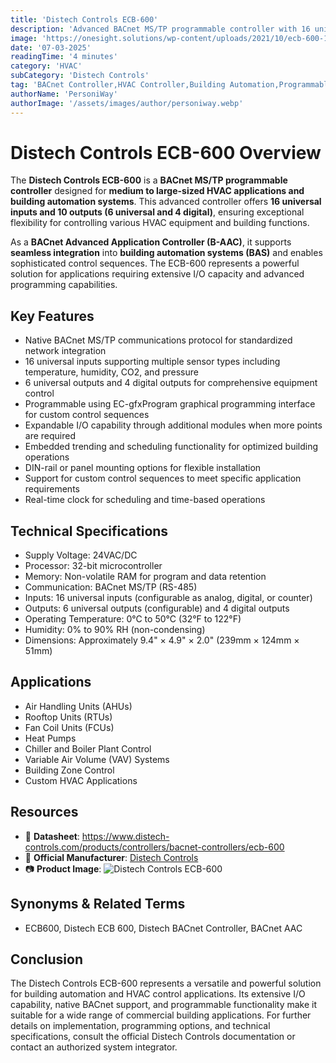 ```yaml
---
title: 'Distech Controls ECB-600'
description: 'Advanced BACnet MS/TP programmable controller with 16 universal inputs and 10 outputs for building automation and HVAC control applications, offering native BACnet communications and flexible programming options.'
image: 'https://onesight.solutions/wp-content/uploads/2021/10/ecb-600-1.jpg'
date: '07-03-2025'
readingTime: '4 minutes'
category: 'HVAC'
subCategory: 'Distech Controls'
tag: 'BACnet Controller,HVAC Controller,Building Automation,Programmable Controller'
authorName: 'PersoniWay'
authorImage: '/assets/images/author/personiway.webp'
---
```


# Distech Controls ECB-600 Overview

The **Distech Controls ECB-600** is a **BACnet MS/TP programmable controller** designed for **medium to large-sized HVAC applications and building automation systems**. This advanced controller offers **16 universal inputs and 10 outputs (6 universal and 4 digital)**, ensuring exceptional flexibility for controlling various HVAC equipment and building functions.

As a **BACnet Advanced Application Controller (B-AAC)**, it supports **seamless integration** into **building automation systems (BAS)** and enables sophisticated control sequences. The ECB-600 represents a powerful solution for applications requiring extensive I/O capacity and advanced programming capabilities.

## Key Features

- Native BACnet MS/TP communications protocol for standardized network integration
- 16 universal inputs supporting multiple sensor types including temperature, humidity, CO2, and pressure
- 6 universal outputs and 4 digital outputs for comprehensive equipment control
- Programmable using EC-gfxProgram graphical programming interface for custom control sequences
- Expandable I/O capability through additional modules when more points are required
- Embedded trending and scheduling functionality for optimized building operations
- DIN-rail or panel mounting options for flexible installation
- Support for custom control sequences to meet specific application requirements
- Real-time clock for scheduling and time-based operations

## Technical Specifications

- Supply Voltage: 24VAC/DC
- Processor: 32-bit microcontroller
- Memory: Non-volatile RAM for program and data retention
- Communication: BACnet MS/TP (RS-485)
- Inputs: 16 universal inputs (configurable as analog, digital, or counter)
- Outputs: 6 universal outputs (configurable) and 4 digital outputs
- Operating Temperature: 0°C to 50°C (32°F to 122°F)
- Humidity: 0% to 90% RH (non-condensing)
- Dimensions: Approximately 9.4" × 4.9" × 2.0" (239mm × 124mm × 51mm)

## Applications

- Air Handling Units (AHUs)
- Rooftop Units (RTUs)
- Fan Coil Units (FCUs)
- Heat Pumps
- Chiller and Boiler Plant Control
- Variable Air Volume (VAV) Systems
- Building Zone Control
- Custom HVAC Applications

## Resources

- 📄 **Datasheet**: https://www.distech-controls.com/products/controllers/bacnet-controllers/ecb-600
- 🏢 **Official Manufacturer**: [Distech Controls](https://www.distech-controls.com)
- 📷 **Product Image**:
  ![Distech Controls ECB-600](https://onesight.solutions/wp-content/uploads/2021/10/ecb-600-1.jpg)

## Synonyms & Related Terms

- ECB600, Distech ECB 600, Distech BACnet Controller, BACnet AAC

## Conclusion

The Distech Controls ECB-600 represents a versatile and powerful solution for building automation and HVAC control applications. Its extensive I/O capability, native BACnet support, and programmable functionality make it suitable for a wide range of commercial building applications. For further details on implementation, programming options, and technical specifications, consult the official Distech Controls documentation or contact an authorized system integrator.
